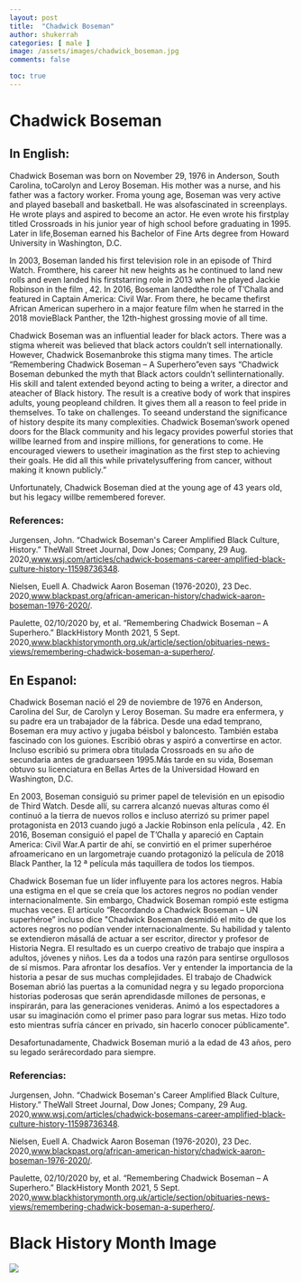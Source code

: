 ```yaml
---
layout: post
title:  "Chadwick Boseman"
author: shukerrah
categories: [ male ]
image: /assets/images/chadwick_boseman.jpg
comments: false

toc: true
---
```

<!-- English Section -->
# Chadwick Boseman

## In English: 
Chadwick Boseman was born on November 29, 1976 in Anderson, South Carolina, toCarolyn and Leroy Boseman. His mother was a nurse, and his father was a factory worker. Froma young age, Boseman was very active and played baseball and basketball. He was alsofascinated in screenplays. He wrote plays and aspired to become an actor. He even wrote his firstplay titled ​Crossroads​ in his junior year of high school before graduating in 1995. Later in life,Boseman earned his  Bachelor of Fine Arts degree from Howard University in Washington, D.C.

In 2003, Boseman landed his first television role in an episode of Third Watch. Fromthere, his career hit new heights as he continued to land new rolls and even landed his firststarring  role in 2013 when he played Jackie Robinson in the film , ​42​. In 2016, Boseman landedthe role of  T’Challa and featured in ​Captain America: Civil War​. From there, he became thefirst African American superhero in a major feature film when he starred in the 2018 movieBlack Panther​, the 12th-highest grossing movie of all time.

Chadwick Boseman was an influential leader for black actors. There was a stigma whereit was believed that black actors couldn’t sell internationally. However, Chadwick Bosemanbroke this stigma many times. The article “Remembering Chadwick Boseman – A Superhero”even says “​Chadwick Boseman debunked the myth that Black actors couldn’t sellinternationally. His skill and talent extended beyond acting to being a writer, a director and ateacher of Black history. The result is a creative body of work that inspires adults, young peopleand children. It gives them all a reason to feel pride in themselves. To take on challenges. To seeand understand the significance of history despite its many complexities. Chadwick Boseman’swork opened doors for the Black community and his legacy provides powerful stories that willbe learned from and inspire millions, for generations to come. He encouraged viewers to usetheir imagination as the first step to achieving their goals. He did all this while privatelysuffering from cancer, without making it known publicly.”

Unfortunately, Chadwick Boseman died at the young age of 43 years old, but his legacy willbe remembered forever.

### References:
Jurgensen, John. “Chadwick Boseman's Career Amplified Black Culture, History.” TheWall Street Journal, Dow Jones; Company, 29 Aug. 2020,www.wsj.com/articles/chadwick-bosemans-career-amplified-black-culture-history-11598736348.

Nielsen, Euell A. Chadwick Aaron Boseman (1976-2020), 23 Dec. 2020,www.blackpast.org/african-american-history/chadwick-aaron-boseman-1976-2020/.

Paulette, 02/10/2020 by, et al. “Remembering Chadwick Boseman – A Superhero.” BlackHistory Month 2021, 5 Sept. 2020,www.blackhistorymonth.org.uk/article/section/obituaries-news-views/remembering-chadwick-boseman-a-superhero/.


<!-- Spanish Section -->
## En Espanol: 
Chadwick Boseman nació el 29 de noviembre de 1976 en Anderson, Carolina del Sur, de Carolyn y Leroy Boseman. Su madre era enfermera, y su padre era un trabajador de la fábrica. Desde una edad temprano, Boseman era muy activo y jugaba béisbol y baloncesto. También estaba fascinado con los guiones. Escribió obras y aspiró a convertirse en actor. Incluso escribió su primera obra titulada Crossroads en su año de secundaria antes de graduarseen 1995.Más tarde en su vida, Boseman obtuvo su licenciatura en Bellas Artes de la Universidad Howard en Washington, D.C. 

En 2003, Boseman consiguió su primer papel de televisión en un episodio de Third Watch. Desde allí, su carrera alcanzó nuevas alturas como él continuó a la tierra de nuevos rollos e incluso aterrizó su primer papel protagonista en 2013 cuando jugó a Jackie Robinson enla película , 42. En 2016, Boseman consiguió el papel de T’Challa y apareció en Captain America: Civil War.A partir de ahí, se convirtió en el primer superhéroe afroamericano en un largometraje cuando protagonizó la película de 2018 Black Panther, la 12 ª película más taquillera de todos los tiempos.

Chadwick Boseman fue un líder influyente para los actores negros. Había una estigma en el que se creía que los actores negros no podían vender internacionalmente. Sin embargo, Chadwick Boseman rompió este estigma muchas veces. El artículo “Recordando a Chadwick Boseman – UN superhéroe” incluso dice "Chadwick Boseman desmidió el mito de que los actores negros no podían vender internacionalmente. Su habilidad y talento se extendieron másallá de actuar a ser escritor, director y profesor de Historia Negra. El resultado es un cuerpo creativo de trabajo que inspira a adultos, jóvenes y niños. Les da a todos una razón para sentirse orgullosos de sí mismos. Para afrontar los desafíos. Ver y entender la importancia de la historia a pesar de sus muchas complejidades. El trabajo de Chadwick Boseman abrió las puertas a la comunidad negra y su legado proporciona historias poderosas que serán aprendidasde millones de personas, e inspirarán, para las generaciones venideras. Animó a los espectadores a usar su imaginación como el primer paso para lograr sus metas. Hizo todo esto mientras sufría cáncer en privado, sin hacerlo conocer públicamente".

Desafortunadamente, Chadwick Boseman murió a la edad de 43 años, pero su legado serárecordado para siempre. 

### Referencias:
Jurgensen, John. “Chadwick Boseman's Career Amplified Black Culture, History.” TheWall Street Journal, Dow Jones; Company, 29 Aug. 2020,www.wsj.com/articles/chadwick-bosemans-career-amplified-black-culture-history-11598736348.

Nielsen, Euell A. Chadwick Aaron Boseman (1976-2020), 23 Dec. 2020,www.blackpast.org/african-american-history/chadwick-aaron-boseman-1976-2020/.

Paulette, 02/10/2020 by, et al. “Remembering Chadwick Boseman – A Superhero.” BlackHistory Month 2021, 5 Sept. 2020,www.blackhistorymonth.org.uk/article/section/obituaries-news-views/remembering-chadwick-boseman-a-superhero/.

# Black History Month Image

![](/imake-bhm/assets/images/bhm-shukerrah.jpg)